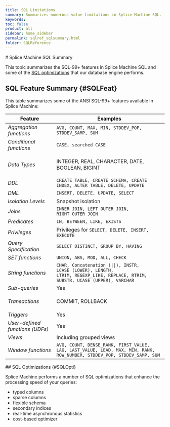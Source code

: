 ```yaml
---
title: SQL Limitations
summary: Summarizes numerous value limitations in Splice Machine SQL.
keywords:
toc: false
product: all
sidebar: home_sidebar
permalink: sqlref_sqlsummary.html
folder: SQLReference
---
```

<section>
<div class="TopicContent" data-swiftype-index="true" markdown="1">
# Splice Machine SQL Summary

This topic summarizes the SQL-99+ features in Splice Machine SQL and
some of the [SQL optimizations](#SQLOpti) that our database engine
performs.

## SQL Feature Summary   {#SQLFeat}

This table summarizes some of the ANSI SQL-99+ features available in
Splice Machine:

<table summary="Summary of SQL features available in Splice Machine.">
                <col />
                <col />
                <thead>
                    <tr>
                        <th>Feature</th>
                        <th>Examples</th>
                    </tr>
                </thead>
                <tbody>
                    <tr>
                        <td><em>Aggregation functions</em></td>
                        <td><code>AVG, COUNT, MAX, MIN, STDDEV_POP, STDDEV_SAMP, SUM</code></td>
                    </tr>
                    <tr>
                        <td><em>Conditional functions</em></td>
                        <td><code>CASE, searched CASE</code></td>
                    </tr>
                    <tr>
                        <td><em>Data Types</em></td>
                        <td class="CodeFont">
                            <p>INTEGER, REAL, CHARACTER, DATE, BOOLEAN, BIGINT</p>
                        </td>
                    </tr>
                    <tr>
                        <td><em>DDL</em></td>
                        <td><code>CREATE TABLE, CREATE SCHEMA, CREATE INDEX, ALTER TABLE, DELETE, UPDATE</code></td>
                    </tr>
                    <tr>
                        <td><em>DML</em></td>
                        <td><code>INSERT, DELETE, UPDATE, SELECT</code></td>
                    </tr>
                    <tr>
                        <td><em>Isolation Levels</em></td>
                        <td>Snapshot isolation</td>
                    </tr>
                    <tr>
                        <td><em>Joins</em></td>
                        <td><code>INNER JOIN, LEFT OUTER JOIN, RIGHT OUTER JOIN</code></td>
                    </tr>
                    <tr>
                        <td><em>Predicates</em></td>
                        <td><code>IN, BETWEEN, LIKE, EXISTS</code></td>
                    </tr>
                    <tr>
                        <td><em>Privileges</em></td>
                        <td>Privileges for <code>SELECT, DELETE, INSERT, EXECUTE</code></td>
                    </tr>
                    <tr>
                        <td><em>Query Specification</em></td>
                        <td><code>SELECT DISTINCT, GROUP BY, HAVING</code></td>
                    </tr>
                    <tr>
                        <td><em>SET functions</em></td>
                        <td><code>UNION, ABS, MOD, ALL, CHECK</code></td>
                    </tr>
                    <tr>
                        <td><em>String functions</em></td>
                        <td><code>CHAR, Concatenation (||), INSTR, LCASE (LOWER), LENGTH,<br />LTRIM, REGEXP_LIKE, REPLACE, RTRIM, SUBSTR, UCASE (UPPER), VARCHAR</code></td>
                    </tr>
                    <tr>
                        <td><em>Sub-queries</em></td>
                        <td>Yes</td>
                    </tr>
                    <tr>
                        <td><em>Transactions</em></td>
                        <td class="CodeFont">
                            <p class="noSpaceAbove">COMMIT, ROLLBACK</p>
                        </td>
                    </tr>
                    <tr>
                        <td><em>Triggers</em></td>
                        <td>Yes</td>
                    </tr>
                    <tr>
                        <td><em>User-defined functions (UDFs)</em></td>
                        <td>Yes</td>
                    </tr>
                    <tr>
                        <td><em>Views</em></td>
                        <td>Including grouped views</td>
                    </tr>
                    <tr>
                        <td><em>Window functions</em></td>
                        <td><code>AVG, COUNT, DENSE_RANK, FIRST_VALUE, LAG, LAST_VALUE, LEAD, MAX, MIN, RANK, ROW_NUMBER, STDDEV_POP, STDDEV_SAMP, SUM</code></td>
                    </tr>
                </tbody>
            </table>
## SQL Optimizations   {#SQLOpti}

Splice Machine performs a number of SQL optimizations that enhance the
processing speed of your queries:

* typed columns
* sparse columns
* flexible schema
* secondary indices
* real-time asynchronous statistics
* cost-based optimizer

</div>
</section>
